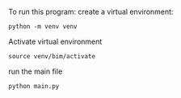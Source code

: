 To run this program:
create a virtual environment:

```
python -m venv venv
```
Activate virtual environment

```
source venv/bim/activate
```

run the main file

```
python main.py
```
